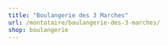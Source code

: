 ```yaml
---
title: "Boulangerie des 3 Marches"
url: /montataire/boulangerie-des-3-marches/
shop: boulangerie
---
```

